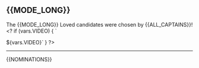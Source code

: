 ## {{MODE_LONG}}

The {{MODE_LONG}} Loved candidates were chosen by {{ALL_CAPTAINS}}!<?
if (vars.CONSISTENT_CAPTAIN != null) {
` This round, all ${vars.MODE_LONG} beatmap descriptions were written by [${vars.CONSISTENT_CAPTAIN}](https://osu.ppy.sh/users/${vars.CONSISTENT_CAPTAIN_ID}).`
} ?><?
if (vars.VIDEO) {
`

${vars.VIDEO}`
} ?>

---

{{NOMINATIONS}}
